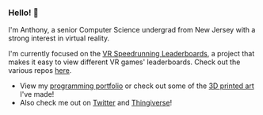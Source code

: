 ### Hello! 👋

I'm Anthony, a senior Computer Science undergrad from New Jersey with a strong interest in virtual reality.

I'm currently focused on the [VR Speedrunning Leaderboards], a project that makes it easy to view different VR games' leaderboards. Check out the various repos [here].

- View my [programming portfolio] or check out some of the [3D printed art] I've made!
- Also check me out on [Twitter] and [Thingiverse]!

[programming portfolio]: https://bigft.io/portfolio
[3D printed art]: https://bigft.io/art
[Twitter]: https://twitter.com/bigfoootttt
[Thingiverse]: https://www.thingiverse.com/bigfoott
[VR Speedrunning Leaderboards]: https://bigft.io/vrsr
[here]: https://github.com/VRSpeedruns
